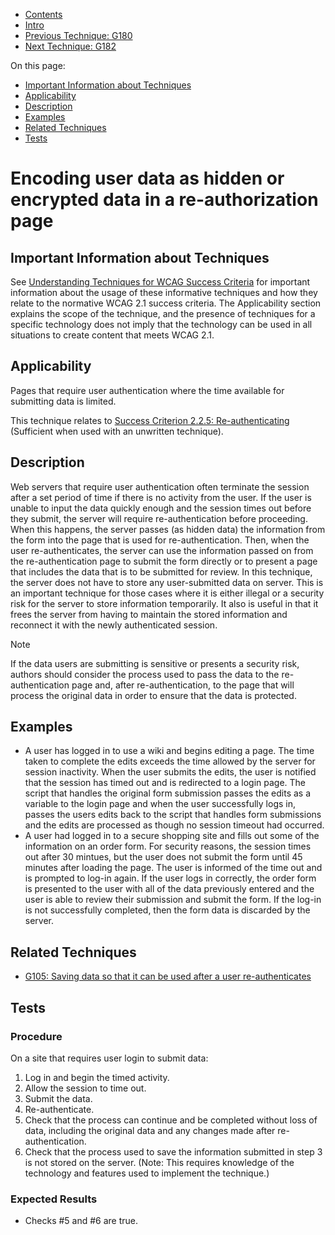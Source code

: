 -   [Contents](https://www.w3.org/WAI/WCAG21/Techniques/#techniques "Table of Contents")
-   [Intro](https://www.w3.org/WAI/WCAG21/Techniques/#introduction "Introduction to Techniques")
-   [Previous Technique: G180](G180)
-   [Next Technique: G182](G182)

On this page:

-   [Important Information about Techniques](#important-information)
-   [Applicability](#applicability)
-   [Description](#description)
-   [Examples](#examples)
-   [Related Techniques](#related)
-   [Tests](#tests)

Encoding user data as hidden or encrypted data in a re-authorization page
=========================================================================

Important Information about Techniques
--------------------------------------

See [Understanding Techniques for WCAG Success Criteria](https://www.w3.org/WAI/WCAG21/Understanding/understanding-techniques) for important information about the usage of these informative techniques and how they relate to the normative WCAG 2.1 success criteria. The Applicability section explains the scope of the technique, and the presence of techniques for a specific technology does not imply that the technology can be used in all situations to create content that meets WCAG 2.1.

Applicability
-------------

Pages that require user authentication where the time available for submitting data is limited.

This technique relates to [Success Criterion 2.2.5: Re-authenticating](https://www.w3.org/WAI/WCAG21/Understanding/re-authenticating) (Sufficient when used with an unwritten technique).

Description
-----------

Web servers that require user authentication often terminate the session after a set period of time if there is no activity from the user. If the user is unable to input the data quickly enough and the session times out before they submit, the server will require re-authentication before proceeding. When this happens, the server passes (as hidden data) the information from the form into the page that is used for re-authentication. Then, when the user re-authenticates, the server can use the information passed on from the re-authentication page to submit the form directly or to present a page that includes the data that is to be submitted for review. In this technique, the server does not have to store any user-submitted data on server. This is an important technique for those cases where it is either illegal or a security risk for the server to store information temporarily. It also is useful in that it frees the server from having to maintain the stored information and reconnect it with the newly authenticated session.

Note

If the data users are submitting is sensitive or presents a security risk, authors should consider the process used to pass the data to the re-authentication page and, after re-authentication, to the page that will process the original data in order to ensure that the data is protected.

Examples
--------

-   A user has logged in to use a wiki and begins editing a page. The time taken to complete the edits exceeds the time allowed by the server for session inactivity. When the user submits the edits, the user is notified that the session has timed out and is redirected to a login page. The script that handles the original form submission passes the edits as a variable to the login page and when the user successfully logs in, passes the users edits back to the script that handles form submissions and the edits are processed as though no session timeout had occurred.
-   A user had logged in to a secure shopping site and fills out some of the information on an order form. For security reasons, the session times out after 30 mintues, but the user does not submit the form until 45 minutes after loading the page. The user is informed of the time out and is prompted to log-in again. If the user logs in correctly, the order form is presented to the user with all of the data previously entered and the user is able to review their submission and submit the form. If the log-in is not successfully completed, then the form data is discarded by the server.

Related Techniques
------------------

-   [G105: Saving data so that it can be used after a user re-authenticates](https://www.w3.org/WAI/WCAG21/Techniques/general/G105)

Tests
-----

### Procedure

On a site that requires user login to submit data:

1.  Log in and begin the timed activity.
2.  Allow the session to time out.
3.  Submit the data.
4.  Re-authenticate.
5.  Check that the process can continue and be completed without loss of data, including the original data and any changes made after re-authentication.
6.  Check that the process used to save the information submitted in step 3 is not stored on the server. (Note: This requires knowledge of the technology and features used to implement the technique.)

### Expected Results

-   Checks \#5 and \#6 are true.

